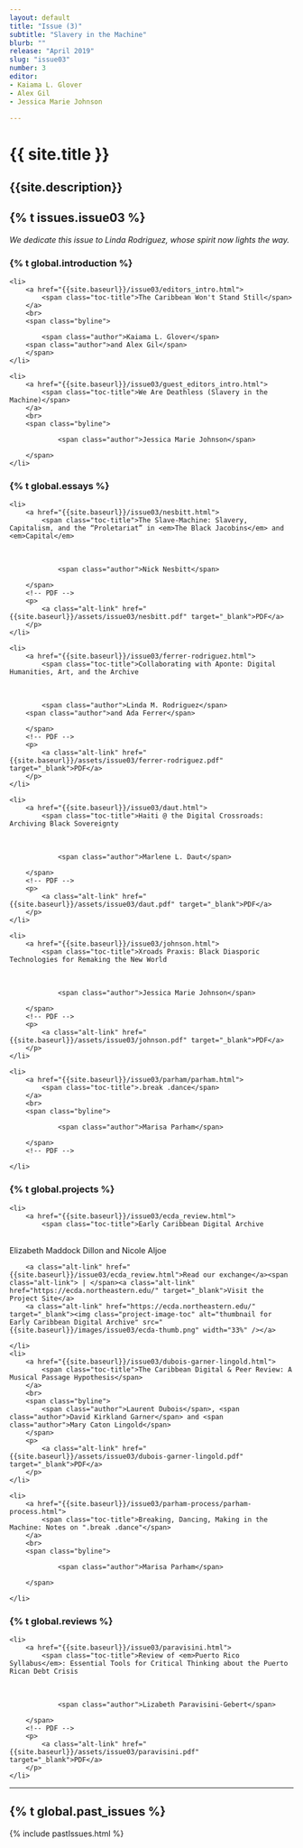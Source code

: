 ```yaml
---
layout: default
title: "Issue (3)"
subtitle: "Slavery in the Machine"
blurb: ""
release: "April 2019"
slug: "issue03"
number: 3
editor: 
- Kaiama L. Glover
- Alex Gil
- Jessica Marie Johnson

---
```


<h1 class="journal-title">{{ site.title }}</h1>
<h2 class="tagline">{{site.description}}</h2>


<h2>{% t issues.issue03 %}</h2>

<p><em>We dedicate this issue to Linda Rodriguez, whose spirit now lights the way.</em></p>

<!-- Table of Contents -->
<div id="toc">

<!-- Introductory material -->

<ul>
    <h3>{% t global.introduction %}</h3>

    <li>
        <a href="{{site.baseurl}}/issue03/editors_intro.html">
            <span class="toc-title">The Caribbean Won't Stand Still</span>
        </a>
        <br>
        <span class="byline"> 

            <span class="author">Kaiama L. Glover</span>
        <span class="author">and Alex Gil</span>
        </span>
    </li>

    <li>
        <a href="{{site.baseurl}}/issue03/guest_editors_intro.html">
            <span class="toc-title">We Are Deathless (Slavery in the Machine)</span>
        </a>
        <br>
        <span class="byline"> 

                <span class="author">Jessica Marie Johnson</span>

        </span>
    </li>

</ul>

<ul>
    <h3>{% t global.essays %}</h3>

    <li>
        <a href="{{site.baseurl}}/issue03/nesbitt.html">
            <span class="toc-title">The Slave-Machine: Slavery, Capitalism, and the “Proletariat” in <em>The Black Jacobins</em> and <em>Capital</em>
</span>
        </a>
        <br>
        <span class="byline">

                <span class="author">Nick Nesbitt</span>

        </span>
        <!-- PDF -->
        <p>
            <a class="alt-link" href="{{site.baseurl}}/assets/issue03/nesbitt.pdf" target="_blank">PDF</a>
        </p>
    </li>

    <li>
        <a href="{{site.baseurl}}/issue03/ferrer-rodriguez.html">
            <span class="toc-title">Collaborating with Aponte: Digital Humanities, Art, and the Archive
</span>
        </a>
        <br>
        <span class="byline">

            <span class="author">Linda M. Rodriguez</span>
        <span class="author">and Ada Ferrer</span>

        </span>
        <!-- PDF -->
        <p>
            <a class="alt-link" href="{{site.baseurl}}/assets/issue03/ferrer-rodriguez.pdf" target="_blank">PDF</a>
        </p>
    </li>

    <li>
        <a href="{{site.baseurl}}/issue03/daut.html">
            <span class="toc-title">Haiti @ the Digital Crossroads: Archiving Black Sovereignty
</span>
        </a>
        <br>
        <span class="byline">

                <span class="author">Marlene L. Daut</span>

        </span>
        <!-- PDF -->
        <p>
            <a class="alt-link" href="{{site.baseurl}}/assets/issue03/daut.pdf" target="_blank">PDF</a>
        </p>
    </li>

    <li>
        <a href="{{site.baseurl}}/issue03/johnson.html">
            <span class="toc-title">Xroads Praxis: Black Diasporic Technologies for Remaking the New World
</span>
        </a>
        <br>
        <span class="byline">

                <span class="author">Jessica Marie Johnson</span>

        </span>
        <!-- PDF -->
        <p>
            <a class="alt-link" href="{{site.baseurl}}/assets/issue03/johnson.pdf" target="_blank">PDF</a>
        </p>
    </li>

    <li>
        <a href="{{site.baseurl}}/issue03/parham/parham.html">
            <span class="toc-title">.break .dance</span>
        </a>
        <br>
        <span class="byline">

                <span class="author">Marisa Parham</span>

        </span>
        <!-- PDF -->
<!--         <p>
            <a class="alt-link" href="{{site.baseurl}}/issue03/parham-intro.html">Brief Introduction and Instructions</a>
        </p> -->
    </li>

</ul>

<ul>
    <h3>{% t global.projects %}</h3>

    <li>
        <a href="{{site.baseurl}}/issue03/ecda_review.html">
            <span class="toc-title">Early Caribbean Digital Archive
</span>
        </a>
        <br>
        <span class="byline"><span class="author">Elizabeth Maddock Dillon</span>
        <span class="author">and Nicole Aljoe</span></span>
        <br>

        <a class="alt-link" href="{{site.baseurl}}/issue03/ecda_review.html">Read our exchange</a><span class="alt-link"> | </span><a class="alt-link" href="https://ecda.northeastern.edu/" target="_blank">Visit the Project Site</a>
        <a class="alt-link" href="https://ecda.northeastern.edu/" target="_blank"><img class="project-image-toc" alt="thumbnail for Early Caribbean Digital Archive" src="{{site.baseurl}}/images/issue03/ecda-thumb.png" width="33%" /></a>

    </li>
    <li>
        <a href="{{site.baseurl}}/issue03/dubois-garner-lingold.html">
            <span class="toc-title">The Caribbean Digital & Peer Review: A Musical Passage Hypothesis</span>
        </a>
        <br>
        <span class="byline">
            <span class="author">Laurent Dubois</span>, <span class="author">David Kirkland Garner</span> and <span class="author">Mary Caton Lingold</span>
        </span>
        <p>
            <a class="alt-link" href="{{site.baseurl}}/assets/issue03/dubois-garner-lingold.pdf" target="_blank">PDF</a>
        </p>
    </li>

    <li>
        <a href="{{site.baseurl}}/issue03/parham-process/parham-process.html">
            <span class="toc-title">Breaking, Dancing, Making in the Machine: Notes on ".break .dance"</span>
        </a>
        <br>
        <span class="byline">

                <span class="author">Marisa Parham</span>

        </span>

    </li>

</ul>

<ul>
    <h3>{% t global.reviews %}</h3>

    <li>
        <a href="{{site.baseurl}}/issue03/paravisini.html">
            <span class="toc-title">Review of <em>Puerto Rico Syllabus</em>: Essential Tools for Critical Thinking about the Puerto Rican Debt Crisis
</span>
        </a>
        <br>
        <span class="byline">

                <span class="author">Lizabeth Paravisini-Gebert</span>

        </span>
        <!-- PDF -->
        <p>
            <a class="alt-link" href="{{site.baseurl}}/assets/issue03/paravisini.pdf" target="_blank">PDF</a>
        </p>
    </li>

</ul>

<hr>

<h2>{% t global.past_issues %}</h2>

{% include pastIssues.html %}